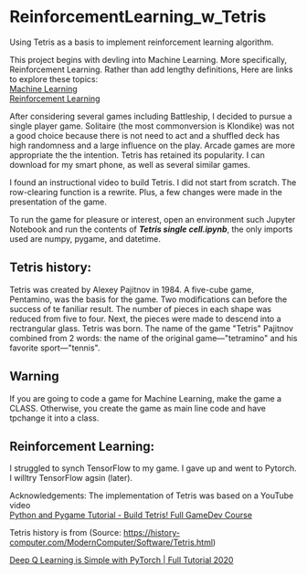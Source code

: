# ReinforcementLearning_w_Tetris
Using Tetris as a basis to implement reinforcement learning algorithm.  

This project begins with devling into Machine Learning.  More specifically, Reinforcement Learning.  Rather than add lengthy definitions, Here are links to explore these topics:  
[Machine Learning](https://expertsystem.com/machine-learning-definition/)  
[Reinforcement Learning](https://www.geeksforgeeks.org/what-is-reinforcement-learning/)  

After considering several games including Battleship, I decided to pursue a single player game.  Solitaire (the most commonversion is Klondike) was not a good choice because there is not need to act and a shuffled deck has high randomness and a large influence on the play.  Arcade games are more appropriate the the intention.  Tetris has retained its popularity.  I can download for my smart phone, as well as several similar games.

I found an instructional video to build Tetris.  I did not start from scratch.  The row-clearing function is a rewrite.  Plus, a few changes were made in the presentation of the game.

To run the game for pleasure or interest, open an environment such Jupyter Notebook and run the contents of ***Tetris single cell.ipynb***, the only imports used are numpy, pygame, and datetime.

## Tetris history:
Tetris was created by Alexey Pajitnov in 1984.  A five-cube game, Pentamino, was the basis for the game.  Two modifications can before the success of te faniliar result.  The number of pieces in each shape was reduced from five to four.  Next, the pieces were made to descend into a rectrangular glass.  Tetris was born.  The name of the game "Tetris" Pajitnov combined from 2 words: the name of the original game—"tetramino" and his favorite sport—"tennis".  

## Warning
If you are going to code a game for Machine Learning, make the game a CLASS. Otherwise, you create the game as main line code and have tpchange it into a class.  

## Reinforcement Learning:
I struggled to synch TensorFlow to my game.  I gave up and went to Pytorch.  I willtry TensorFlow agsin (later).   

Acknowledgements:
The implementation of Tetris was based  on a YouTube video  
[Python and Pygame Tutorial - Build Tetris! Full GameDev Course](https://www.youtube.com/watch?v=zfvxp7PgQ6c)  

Tetris history is from (Source: https://history-computer.com/ModernComputer/Software/Tetris.html)  

[Deep Q Learning is Simple with PyTorch | Full Tutorial 2020](https://www.youtube.com/watch?v=wc-FxNENg9U)  
